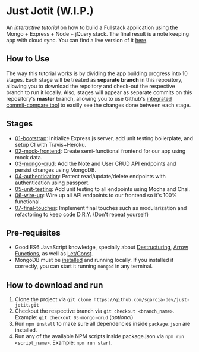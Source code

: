 # Just Jotit (W.I.P.)

An *interactive tutorial* on how to build a Fullstack application using the Mongo + Express + Node + jQuery stack. The final result is a note keeping app with cloud sync. You can find a live version of it [here](https://just-jotit.heroku.com).

## How to Use

The way this tutorial works is by dividing the app building progress into 10 stages. Each stage will be treated as **separate branch** in this repository, allowing you to download the repoitory and check-out the respective branch to run it locally. Also, stages will appear as separate commits on this repository's **master** branch, allowing you to use Github's [integrated commit-compare tool](https://help.github.com/articles/comparing-commits-across-time/) to easilly see the changes done between each stage.

## Stages

* [01-bootstrap](https://github.com/sgarcia-dev/just-jotit/tree/01-bootstrap): Initialize Express.js server, add unit testing boilerplate, and setup CI with Travis+Heroku.
* [02-mock-frontend](https://github.com/sgarcia-dev/just-jotit/tree/02-mock-frontend): Create semi-functional frontend for our app using mock data.
* [03-mongo-crud](https://github.com/sgarcia-dev/just-jotit/tree/03-mongo-crud): Add the Note and User CRUD API endpoints and persist changes using MongoDB.
* [04-authentication](https://github.com/sgarcia-dev/just-jotit/tree/04-authentication): Protect read/update/delete endpoints with authentication using passport.
* [05-unit-testing](https://github.com/sgarcia-dev/just-jotit/tree/05-unit-testing): Add unit testing to all endpoints using Mocha and Chai.
* [06-wire-up](https://github.com/sgarcia-dev/just-jotit/tree/06-wire-up): Wire up all API endpoints to our frontend so it's 100% functional.
* [07-final-touches](https://github.com/sgarcia-dev/just-jotit/tree/07-final-touches): Implement final touches such as modularization and refactoring to keep code D.R.Y. (Don't repeat yourself)

## Pre-requisites

* Good ES6 JavaScript knowledge, specially about [Destructuring](https://wesbos.com/destructuring-objects/), [Arrow Functions](https://wesbos.com/arrow-functions/), as well as [Let/Const](https://wesbos.com/let-vs-const/).
* MongoDB must be [installed](https://docs.mongodb.com/manual/installation/#tutorials) and running locally. If you installed it correctly, you can start it running `mongod` in any terminal.

## How to download and run

1. Clone the project via `git clone https://github.com/sgarcia-dev/just-jotit.git`
2. Checkout the respective branch via `git checkout <branch_name>`. Example: `git checkout 03-mongo-crud` (*optional*)
3. Run `npm install` to make sure all dependencies inside `package.json` are installed.
4. Run any of the available NPM scripts inside package.json via `npm run <script_name>`. Example: `npm run start`.
